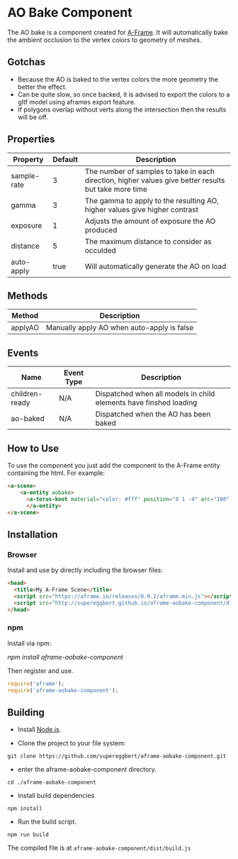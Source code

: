 

﻿
# AO Bake Component

The AO bake is a component created for [A-Frame](https://aframe.io/). It will automatically bake the ambient occlusion to the vertex colors to geometry of meshes. 

## Gotchas

* Because the AO is baked to the vertex colors the more geometry the better the effect.
* Can be quite slow, so once backed, it is advised to export the colors to a gltf model using aframes export feature.
* If polygons overlap without verts along the intersection then the results will be off.
         
## Properties
| Property | Default | Description |
|----------|---------|-------------|
| sample-rate | 3 | The number of samples to take in each direction, higher values give better results but take more time |
| gamma | 3 | The gamma to apply to the resulting AO, higher values give higher contrast |
| exposure | 1 | Adjusts the amount of exposure the AO produced |
| distance | 5 | The maximum distance to consider as occulded |
| auto-apply | true | Will automatically generate the AO on load |

## Methods

| Method | Description |
|--------|-------------|
| applyAO | Manually apply AO when auto-apply is false |


## Events

| Name | Event Type | Description |
|------|-------|-------------|
| children-ready | N/A |  Dispatched when all models in child elements have finshed loading |
| ao-baked | N/A |  Dispatched when the AO has been baked |

## How to Use

To use the component you just add the component to the A-Frame entity containing the html.  For example:
```html
<a-scene>
    <a-entity aobake>
      <a-torus-knot material="color: #fff" position="0 1 -4" arc="180" p="2" q="3" radius="1" radius-tubular="0.2"></a-torus-knot>
	  </a-entity>
</a-scene>
```


## Installation

### Browser

Install and use by directly including the  browser files:
```html
<head>
  <title>My A-Frame Scene</title>
  <script src="https://aframe.io/releases/0.9.2/aframe.min.js"></script>
  <script src="http://supereggbert.github.io/aframe-aobake-component/dist/build.js"></script>
</head>
```

### npm

Install via npm:

*npm install aframe-aobake-component*

Then register and use.
```js
require('aframe');
require('aframe-aobake-component');
```

## Building

-   Install  [Node.js](https://nodejs.org/).
    
-   Clone the project to your file system:
    
```
git clone https://github.com/supereggbert/aframe-aobake-component.git
```
*   enter the aframe-aobake-component directory.

```cd ./aframe-aobake-component```

*   Install build dependencies

```npm install```

*   Run the build script.

```npm run build```

The compiled file is at  `aframe-aobake-component/dist/build.js`

